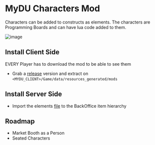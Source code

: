 # MyDU Characters Mod

Characters can be added to constructs as elements.
The characters are Programming Boards and can have lua code added to them.

![image](https://github.com/user-attachments/assets/c3502fe8-b6ec-48af-b0f6-32d78a781f56)

## Install Client Side

EVERY Player has to download the mod to be able to see them

* Grab a [release](../../releases) version and extract on `<MYDU_CLIENT>/Game/data/resources_generated/mods`

## Install Server Side

* Import the elements [file](elements.yml) to the BackOffice item hierarchy

## Roadmap

* Market Booth as a Person
* Seated Characters
